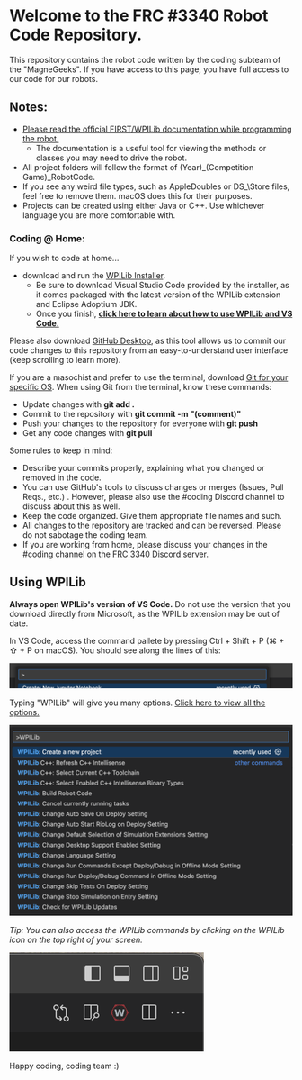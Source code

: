 # Welcome to the FRC #3340 Robot Code Repository.

This repository contains the robot code written by the coding subteam of the "MagneGeeks".
If you have access to this page, you have full access to our code for our robots.

## Notes:

- [Please read the official FIRST/WPILib documentation while programming the robot.](https://docs.wpilib.org/en/stable/index.html)
  - The documentation is a useful tool for viewing the methods or classes you may need to drive the robot.
- All project folders will follow the format of \(Year)\_\(Competition Game)\_RobotCode.
- If you see any weird file types, such as AppleDoubles or DS\_\Store files, feel free to remove them. macOS does this for their purposes.
- Projects can be created using either Java or C++. Use whichever language you are more comfortable with.

### Coding @ Home:

If you wish to code at home...

- download and run the [WPILib Installer](https://docs.wpilib.org/en/stable/docs/zero-to-robot/step-2/index.html).
  - Be sure to download Visual Studio Code provided by the installer, as it comes packaged with the latest version of the WPILib extension and Eclipse Adoptium JDK.
  - Once you finish, **[click here to learn about how to use WPILib and VS Code.](https://github.com/AllTheSquares/frc-3340#using-wpilib)**

Please also download [GitHub Desktop](https://desktop.github.com/), as this tool allows us to commit our code changes to this repository from an easy-to-understand user interface (keep scrolling to learn more).

If you are a masochist and prefer to use the terminal, download [Git for your specific OS](https://git-scm.com/downloads).
When using Git from the terminal, know these commands:

- Update changes with **git add .**
- Commit to the repository with **git commit -m "(comment)"**
- Push your changes to the repository for everyone with **git push**
- Get any code changes with **git pull**

Some rules to keep in mind:

- Describe your commits properly, explaining what you changed or removed in the code.
- You can use GitHub's tools to discuss changes or merges (Issues, Pull Reqs., etc.) . However, please also use the #coding Discord channel to discuss about this as well.
- Keep the code organized. Give them appropriate file names and such.
- All changes to the repository are tracked and can be reversed. Please do not sabotage the coding team.
- If you are working from home, please discuss your changes in the #coding channel on the [FRC 3340 Discord server](https://discord.gg/8gNydQ4pcF).

## Using WPILib

**Always open WPILib's version of VS Code.** Do not use the version that you download directly from Microsoft, as the WPILib extension may be out of date.

In VS Code, access the command pallete by pressing Ctrl + Shift + P (⌘ + ⇧ + P on macOS). You should see along the lines of this:

![VS Code Command Pallete](./ImagesForReadMe/CommandPallete.png)

Typing "WPILib" will give you many options. [Click here to view all the options.](https://docs.wpilib.org/en/stable/docs/software/vscode-overview/wpilib-commands-vscode.html)

![VS Code Command Pallete](./ImagesForReadMe/WPILibCommandPallete.png)

_Tip: You can also access the WPILib commands by clicking on the WPILib icon on the top right of your screen._

![WPILib Extension Shortcut](./ImagesForReadMe/WPILibExtensionButton.png)

Happy coding, coding team :)
